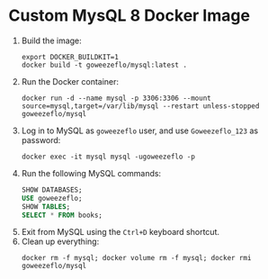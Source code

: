 # Custom MysQL 8 Docker Image

1. Build the image:
    ```shell
    export DOCKER_BUILDKIT=1
    docker build -t goweezeflo/mysql:latest .
    ```
2. Run the Docker container:
    ```shell
    docker run -d --name mysql -p 3306:3306 --mount source=mysql,target=/var/lib/mysql --restart unless-stopped goweezeflo/mysql
    ```
3. Log in to MySQL as `goweezeflo` user, and use `Goweezeflo_123` as password:
    ```shell
    docker exec -it mysql mysql -ugoweezeflo -p
    ```
4. Run the following MySQL commands:
   ```sql
   SHOW DATABASES;
   USE goweezeflo;
   SHOW TABLES;
   SELECT * FROM books;
   ```
5. Exit from MySQL using the `Ctrl+D` keyboard shortcut.
6. Clean up everything:
   ```shell
   docker rm -f mysql; docker volume rm -f mysql; docker rmi goweezeflo/mysql
   ```
